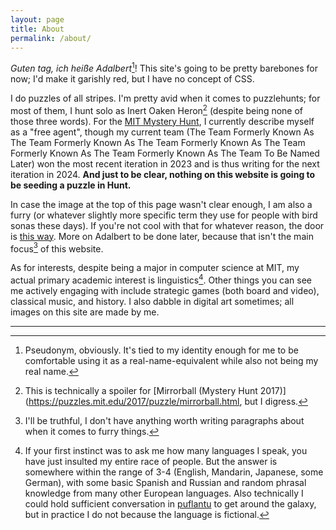 ```yaml
---
layout: page
title: About
permalink: /about/
---
```


*Guten tag, ich heiße Adalbert*[^name]! This site's going to be pretty barebones for now; I'd make it garishly red, but I have no concept of CSS.

<!-- ![Hello!]( "Uh, is this how waving works? OK.") -->

I do puzzles of all stripes. I'm pretty avid when it comes to puzzlehunts; for most of them, I hunt solo as Inert Oaken Heron[^heron] (despite being none of those three words). For the [MIT Mystery Hunt](https://puzzles.mit.edu/), I currently describe myself as a "free agent", though my current team (The Team Formerly Known As The Team Formerly Known As The Team Formerly Known As The Team Formerly Known As The Team Formerly Known As The Team To Be Named Later) won the most recent iteration in 2023 and is thus writing for the next iteration in 2024. **And just to be clear, nothing on this website is going to be seeding a puzzle in Hunt.**

In case the image at the top of this page wasn't clear enough, I am also a furry (or whatever slightly more specific term they use for people with bird sonas these days). If you're not cool with that for whatever reason, the door is [this way](https://soatok.blog/2023/01/27/dogwhistles-and-other-falsehoods-uttered-about-furries/). More on Adalbert to be done later, because that isn't the main focus[^focus] of this website.

As for interests, despite being a major in computer science at MIT, my actual primary academic interest is linguistics[^linguistics]. Other things you can see me actively engaging with include strategic games (both board and video), classical music, and history. I also dabble in digital art sometimes; all images on this site are made by me.

---

[^name]: Pseudonym, obviously. It's tied to my identity enough for me to be comfortable using it as a real-name-equivalent while also not being my real name.
[^heron]: This is technically a spoiler for [Mirrorball (Mystery Hunt 2017)](https://puzzles.mit.edu/2017/puzzle/mirrorball.html, but I digress.
[^focus]: I'll be truthful, I don't have anything worth writing paragraphs about when it comes to furry things.
[^linguistics]: If your first instinct was to ask me how many languages I speak, you have just insulted my entire race of people. But the answer is somewhere within the range of 3-4 (English, Mandarin, Japanese, some German), with some basic Spanish and Russian and random phrasal knowledge from many other European languages. Also technically I could hold sufficient conversation in [puflantu](https://2019.galacticpuzzlehunt.com/artifacts.html) to get around the galaxy, but in practice I do not because the language is fictional.